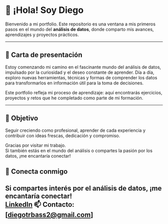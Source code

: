 # 👋 ¡Hola! Soy Diego

Bienvenido a mi portfolio. Este repositorio es una ventana a mis primeros pasos en el mundo del **análisis de datos**, donde comparto mis avances, aprendizajes y proyectos prácticos.

---

## 📄 Carta de presentación

Estoy comenzando mi camino en el fascinante mundo del análisis de datos, impulsado por la curiosidad y el deseo constante de aprender. Día a día, exploro nuevas herramientas, técnicas y formas de comprender los datos para transformarlos en información útil para la toma de decisiones.

Este portfolio refleja mi proceso de aprendizaje: aquí encontrarás ejercicios, proyectos y retos que he completado como parte de mi formación.

---

## 🎯 Objetivo

Seguir creciendo como profesional, aprender de cada experiencia y contribuir con ideas frescas, dedicación y compromiso.

Gracias por visitar mi trabajo.  
Si también estás en el mundo del análisis o compartes la pasión por los datos, ¡me encantaría conectar!

## 🤝 Conecta conmigo

Si compartes interés por el análisis de datos, ¡me encantaría conectar!  
[LinkedIn](https://www.linkedin.com/in/diego-data-analyst/)
📫 **Contacto:** [diegotrbass2@gmail.com]
---
